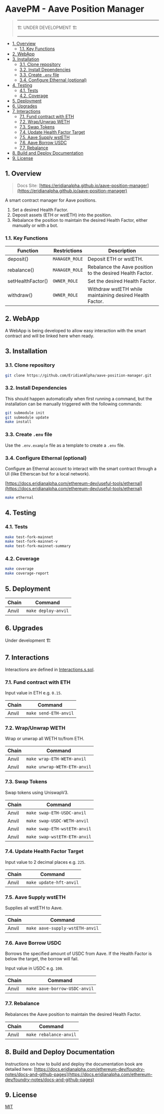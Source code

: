 # AavePM - Aave Position Manager

> ---
>
> 🏗️ UNDER DEVELOPMENT 🏗️
>
> ---

* [1. Overview](#1-overview)
  * [1.1. Key Functions](#11-key-functions)
* [2. WebApp](#2-webapp)
* [3. Installation](#3-installation)
  * [3.1. Clone repository](#31-clone-repository)
  * [3.2. Install Dependencies](#32-install-dependencies)
  * [3.3. Create `.env` file](#33-create-env-file)
  * [3.4. Configure Ethernal (optional)](#34-configure-ethernal-optional)
* [4. Testing](#4-testing)
  * [4.1. Tests](#41-tests)
  * [4.2. Coverage](#42-coverage)
* [5. Deployment](#5-deployment)
* [6. Upgrades](#6-upgrades)
* [7. Interactions](#7-interactions)
  * [7.1. Fund contract with ETH](#71-fund-contract-with-eth)
  * [7.2. Wrap/Unwrap WETH](#72-wrapunwrap-weth)
  * [7.3. Swap Tokens](#73-swap-tokens)
  * [7.4. Update Health Factor Target](#74-update-health-factor-target)
  * [7.5. Aave Supply wstETH](#75-aave-supply-wsteth)
  * [7.6. Aave Borrow USDC](#76-aave-borrow-usdc)
  * [7.7. Rebalance](#77-rebalance)
* [8. Build and Deploy Documentation](#8-build-and-deploy-documentation)
* [9. License](#9-license)

## 1. Overview

> Docs Site: [https://eridianalpha.github.io/aave-position-manager](https://eridianalpha.github.io/aave-position-manager)

A smart contract manager for Aave positions.

1. Set a desired Health Factor.
2. Deposit assets (ETH or wstETH) into the position.
3. Rebalance the position to maintain the desired Health Factor, either manually or with a bot.

### 1.1. Key Functions

| Function          | Restrictions   | Description                                               |
| ----------------- | -------------- | --------------------------------------------------------- |
| deposit()         | `MANAGER_ROLE` | Deposit ETH or wstETH.                                    |
| rebalance()       | `MANAGER_ROLE` | Rebalance the Aave position to the desired Health Factor. |
| setHealthFactor() | `OWNER_ROLE`   | Set the desired Health Factor.                            |
| withdraw()        | `OWNER_ROLE`   | Withdraw wstETH while maintaining desired Health Factor.  |

## 2. WebApp

A WebApp is being developed to allow easy interaction with the smart contract and will be linked here when ready.

## 3. Installation

### 3.1. Clone repository

```bash
git clone https://github.com/EridianAlpha/aave-position-manager.git
```

### 3.2. Install Dependencies

This should happen automatically when first running a command, but the installation can be manually triggered with the following commands:

```bash
git submodule init
git submodule update
make install
```

### 3.3. Create `.env` file

Use the `.env.example` file as a template to create a `.env` file.

### 3.4. Configure Ethernal (optional)

Configure an Ethernal account to interact with the smart contract through a UI (like Etherscan but for a local network).

[https://docs.eridianalpha.com/ethereum-dev/useful-tools/ethernal](https://docs.eridianalpha.com/ethereum-dev/useful-tools/ethernal)

```bash
make ethernal
```

## 4. Testing

### 4.1. Tests

```bash
make test-fork-mainnet
make test-fork-mainnet-v
make test-fork-mainnet-summary
```

### 4.2. Coverage

```bash
make coverage
make coverage-report
```

## 5. Deployment

| Chain | Command             |
| ----- | ------------------- |
| Anvil | `make deploy-anvil` |

## 6. Upgrades

Under development 🏗️

## 7. Interactions

Interactions are defined in [Interactions.s.sol](./script/Interactions.s.sol).

### 7.1. Fund contract with ETH

Input value in ETH e.g. `0.15`.

| Chain | Command               |
| ----- | --------------------- |
| Anvil | `make send-ETH-anvil` |

### 7.2. Wrap/Unwrap WETH

Wrap or unwrap all WETH to/from ETH.

| Chain | Command                      |
| ----- | ---------------------------- |
| Anvil | `make wrap-ETH-WETH-anvil`   |
| Anvil | `make unwrap-WETH-ETH-anvil` |

### 7.3. Swap Tokens

Swap tokens using UniswapV3.

| Chain | Command                      |
| ----- | ---------------------------- |
| Anvil | `make swap-ETH-USDC-anvil`   |
| Anvil | `make swap-USDC-WETH-anvil`  |
| Anvil | `make swap-ETH-wstETH-anvil` |
| Anvil | `make swap-wstETH-ETH-anvil` |

### 7.4. Update Health Factor Target

Input value to 2 decimal places e.g. `225`.

| Chain | Command                 |
| ----- | ----------------------- |
| Anvil | `make update-hft-anvil` |

### 7.5. Aave Supply wstETH

Supplies all wstETH to Aave.

| Chain | Command                         |
| ----- | ------------------------------- |
| Anvil | `make aave-supply-wstETH-anvil` |

### 7.6. Aave Borrow USDC

Borrows the specified amount of USDC from Aave. If the Health Factor is below the target, the borrow will fail.

Input value in USDC e.g. `100`.

| Chain | Command                       |
| ----- | ----------------------------- |
| Anvil | `make aave-borrow-USDC-anvil` |

### 7.7. Rebalance

Rebalances the Aave position to maintain the desired Health Factor.

| Chain | Command                |
| ----- | ---------------------- |
| Anvil | `make rebalance-anvil` |

## 8. Build and Deploy Documentation

Instructions on how to build and deploy the documentation book are detailed here: [https://docs.eridianalpha.com/ethereum-dev/foundry-notes/docs-and-github-pages](https://docs.eridianalpha.com/ethereum-dev/foundry-notes/docs-and-github-pages)

## 9. License

[MIT](https://choosealicense.com/licenses/mit/)
